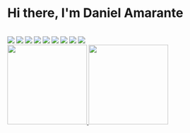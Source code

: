# Hi there, I'm Daniel Amarante

<div align="center">
  
  
 </div>
  <div style="display: inline_block"><br>
  <img src="https://img.shields.io/badge/Linux_Mint-87CF3E?style=for-the-badge&logo=linux-mint&logoColor=white"/>
  <img src="https://img.shields.io/badge/HTML-239120?style=for-the-badge&logo=html5&logoColor=white"/>
  <img  src="https://img.shields.io/badge/CSS-239120?&style=for-the-badge&logo=css3&logoColor=white"/>
  <img  src="https://img.shields.io/badge/PHP-777BB4?style=for-the-badge&logo=php&logoColor=white"/>
  <img  src="https://img.shields.io/badge/Laravel-FF2D20?style=for-the-badge&logo=laravel&logoColor=white"/>
  <img  src="https://img.shields.io/badge/Bootstrap-563D7C?style=for-the-badge&logo=bootstrap&logoColor=white"/>
  <img src="https://img.shields.io/badge/MySQL-00000F?style=for-the-badge&logo=mysql&logoColor=white"/>
  <img  src="https://img.shields.io/badge/Heroku-430098?style=for-the-badge&logo=heroku&logoColor=white"/>
   <img src="https://img.shields.io/badge/Docker-2CA5E0?style=for-the-badge&logo=docker&logoColor=white"/>
  
  </div>  
<a href="https://github.com/amaranteDan">
  <img height="180em" src="https://github-readme-stats.vercel.app/api?username=amaranteDan&show_icons=true&theme=dracula&include_all_commits=true&count_private=true"/>
  <img height="180em" src="https://github-readme-stats.vercel.app/api/top-langs/?username=amaranteDan&layout=compact&langs_count=7&theme=dracula"/>
